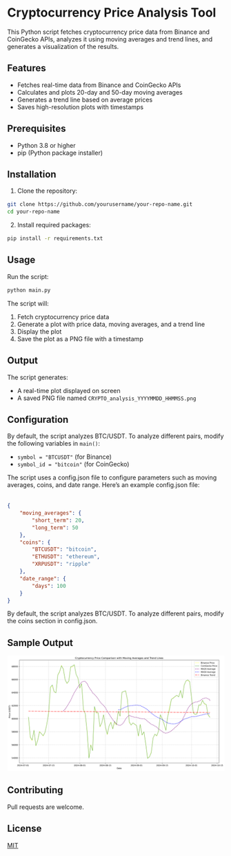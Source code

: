# Cryptocurrency Price Analysis Tool

This Python script fetches cryptocurrency price data from Binance and CoinGecko APIs, analyzes it using moving averages and trend lines, and generates a visualization of the results.

## Features

- Fetches real-time data from Binance and CoinGecko APIs
- Calculates and plots 20-day and 50-day moving averages
- Generates a trend line based on average prices
- Saves high-resolution plots with timestamps

## Prerequisites

- Python 3.8 or higher
- pip (Python package installer)

## Installation

1. Clone the repository:
```bash
git clone https://github.com/yourusername/your-repo-name.git
cd your-repo-name
```

2. Install required packages:
```bash
pip install -r requirements.txt
```

## Usage

Run the script:
```bash
python main.py
```

The script will:
1. Fetch cryptocurrency price data
2. Generate a plot with price data, moving averages, and a trend line
3. Display the plot
4. Save the plot as a PNG file with a timestamp

## Output

The script generates:
- A real-time plot displayed on screen
- A saved PNG file named `CRYPTO_analysis_YYYYMMDD_HHMMSS.png`

## Configuration

By default, the script analyzes BTC/USDT. To analyze different pairs, modify the following variables in `main()`:
- `symbol = "BTCUSDT"` (for Binance)
- `symbol_id = "bitcoin"` (for CoinGecko)

The script uses a config.json file to configure parameters such as moving averages, coins, and date range. Here’s an example config.json file:
```json

{
    "moving_averages": {
        "short_term": 20,
        "long_term": 50
    },
    "coins": {
        "BTCUSDT": "bitcoin",
        "ETHUSDT": "ethereum",
        "XRPUSDT": "ripple"
    },
    "date_range": {
        "days": 100
    }
}
```

By default, the script analyzes BTC/USDT. To analyze different pairs, modify the coins section in config.json.
## Sample Output

![Sample Plot](sample_plot.png)

## Contributing

Pull requests are welcome.

## License

[MIT](https://choosealicense.com/licenses/mit/)
